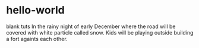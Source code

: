 # hello-world
blank tuts
In the rainy night of early December where the road will be covered with white particle called snow. Kids will be playing outside building a fort againts each other.
